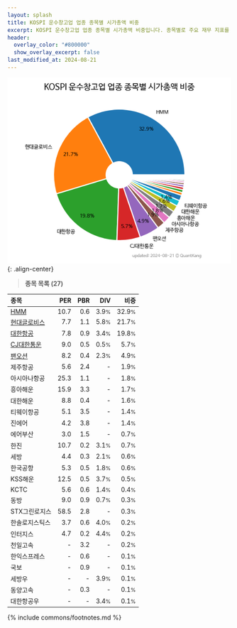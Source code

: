 ```yaml
---
layout: splash
title: KOSPI 운수창고업 업종 종목별 시가총액 비중
excerpt: KOSPI 운수창고업 업종 종목별 시가총액 비중입니다. 종목별로 주요 재무 지표를 함께 표시합니다.
header:
  overlay_color: "#800000"
  show_overlay_excerpt: false
last_modified_at: 2024-08-21
---
```



![KOSPI 운수창고업 업종 종목별 시가총액 비중](/stats/sector/images/kospi_업종_운수창고업_종목.png){: .align-center}


> **종목 목록 (27)**<a id="list"></a>

| **종목** | **PER** | **PBR** | **DIV** | **비중** |
| :------- | ------: | ------: | ------: | -------: |
| [HMM](/011200/) | 10.7 | 0.6 | 3.9<small>%</small> | 32.9<small>%</small> |
| [현대글로비스](/086280/) | 7.7 | 1.1 | 5.8<small>%</small> | 21.7<small>%</small> |
| [대한항공](/003490/) | 7.8 | 0.9 | 3.4<small>%</small> | 19.8<small>%</small> |
| [CJ대한통운](/000120/) | 9.0 | 0.5 | 0.5<small>%</small> | 5.7<small>%</small> |
| [팬오션](/028670/) | 8.2 | 0.4 | 2.3<small>%</small> | 4.9<small>%</small> |
| 제주항공 | 5.6 | 2.4 | - | 1.9<small>%</small> |
| 아시아나항공 | 25.3 | 1.1 | - | 1.8<small>%</small> |
| 흥아해운 | 15.9 | 3.3 | - | 1.7<small>%</small> |
| 대한해운 | 8.8 | 0.4 | - | 1.6<small>%</small> |
| 티웨이항공 | 5.1 | 3.5 | - | 1.4<small>%</small> |
| 진에어 | 4.2 | 3.8 | - | 1.4<small>%</small> |
| 에어부산 | 3.0 | 1.5 | - | 0.7<small>%</small> |
| 한진 | 10.7 | 0.2 | 3.1<small>%</small> | 0.7<small>%</small> |
| 세방 | 4.4 | 0.3 | 2.1<small>%</small> | 0.6<small>%</small> |
| 한국공항 | 5.3 | 0.5 | 1.8<small>%</small> | 0.6<small>%</small> |
| KSS해운 | 12.5 | 0.5 | 3.7<small>%</small> | 0.5<small>%</small> |
| KCTC | 5.6 | 0.6 | 1.4<small>%</small> | 0.4<small>%</small> |
| 동방 | 9.0 | 0.9 | 0.7<small>%</small> | 0.3<small>%</small> |
| STX그린로지스 | 58.5 | 2.8 | - | 0.3<small>%</small> |
| 한솔로지스틱스 | 3.7 | 0.6 | 4.0<small>%</small> | 0.2<small>%</small> |
| 인터지스 | 4.7 | 0.2 | 4.4<small>%</small> | 0.2<small>%</small> |
| 천일고속 | - | 3.2 | - | 0.2<small>%</small> |
| 한익스프레스 | - | 0.6 | - | 0.1<small>%</small> |
| 국보 | - | 0.9 | - | 0.1<small>%</small> |
| 세방우 | - | - | 3.9<small>%</small> | 0.1<small>%</small> |
| 동양고속 | - | 0.3 | - | 0.1<small>%</small> |
| 대한항공우 | - | - | 3.4<small>%</small> | 0.1<small>%</small> |

{% include commons/footnotes.md %}
